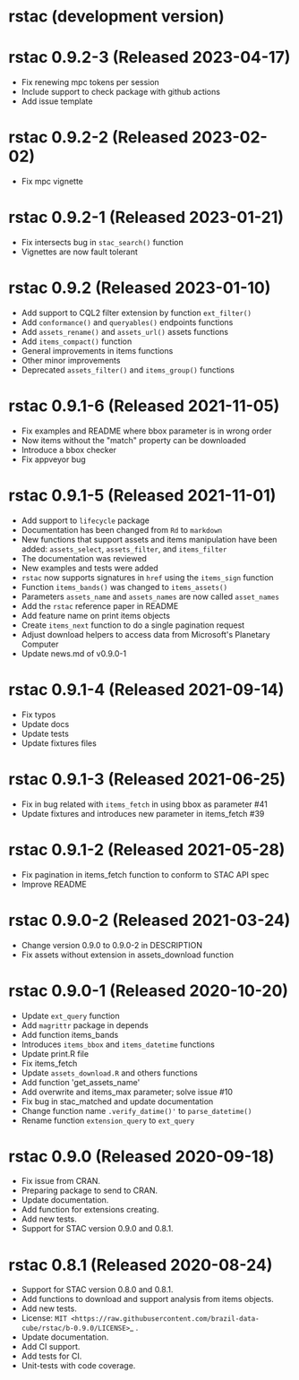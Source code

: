 # rstac (development version)

# rstac 0.9.2-3 (Released 2023-04-17)

* Fix renewing mpc tokens per session
* Include support to check package with github actions
* Add issue template

# rstac 0.9.2-2 (Released 2023-02-02)

* Fix mpc vignette

# rstac 0.9.2-1 (Released 2023-01-21)

* Fix intersects bug in `stac_search()` function
* Vignettes are now fault tolerant

# rstac 0.9.2 (Released 2023-01-10)

* Add support to CQL2 filter extension by function `ext_filter()`
* Add `conformance()` and `queryables()` endpoints functions
* Add `assets_rename()` and `assets_url()` assets functions
* Add `items_compact()` function
* General improvements in items functions
* Other minor improvements
* Deprecated `assets_filter()` and `items_group()` functions

# rstac 0.9.1-6 (Released 2021-11-05)

* Fix examples and README where bbox parameter is in wrong order
* Now items without the "match" property can be downloaded
* Introduce a bbox checker
* Fix appveyor bug

# rstac 0.9.1-5 (Released 2021-11-01)

* Add support to `lifecycle` package
* Documentation has been changed from `Rd` to `markdown`
* New functions that support assets and items manipulation have been added: `assets_select`, `assets_filter`, and `items_filter`
* The documentation was reviewed
* New examples and tests were added
* `rstac` now supports signatures in `href` using the `items_sign` function
* Function `items_bands()` was changed to `items_assets()` 
* Parameters `assets_name` and `assets_names` are now called `asset_names`
* Add the `rstac` reference paper in README
* Add feature name on print items objects
* Create `items_next` function to do a single pagination request 
* Adjust download helpers to access data from Microsoft's Planetary Computer
* Update news.md of v0.9.0-1 

# rstac 0.9.1-4 (Released 2021-09-14)

* Fix typos
* Update docs
* Update tests
* Update fixtures files

# rstac 0.9.1-3 (Released 2021-06-25)

* Fix in bug related with `items_fetch` in using bbox as parameter #41
* Update fixtures and introduces new parameter in items_fetch #39

# rstac 0.9.1-2 (Released 2021-05-28)

* Fix pagination in items_fetch function to conform to STAC API spec
* Improve README

# rstac 0.9.0-2 (Released 2021-03-24)

* Change version 0.9.0 to 0.9.0-2 in DESCRIPTION
* Fix assets without extension in assets_download function

# rstac 0.9.0-1 (Released 2020-10-20)

* Update `ext_query` function
* Add `magrittr` package in depends
* Add function items_bands
* Introduces `items_bbox` and `items_datetime` functions
* Update print.R file
* Fix items_fetch
* Update `assets_download.R` and others functions
* Add function 'get_assets_name'
* Add overwrite and items_max parameter; solve issue #10
* Fix bug in stac_matched and update documentation
* Change function name `.verify_datime()'` to `parse_datetime()`
* Rename function `extension_query` to `ext_query`

# rstac 0.9.0 (Released 2020-09-18)

* Fix issue from CRAN.
* Preparing package to send to CRAN.
* Update documentation.
* Add function for extensions creating.
* Add new tests.
* Support for STAC version 0.9.0 and 0.8.1.

# rstac 0.8.1 (Released 2020-08-24)

* Support for STAC version 0.8.0 and 0.8.1.
* Add functions to download and support analysis from items objects.
* Add new tests.
* License: `MIT <https://raw.githubusercontent.com/brazil-data-cube/rstac/b-0.9.0/LICENSE>`_ .
* Update documentation.
* Add CI support.
* Add tests for CI.
* Unit-tests with code coverage.
